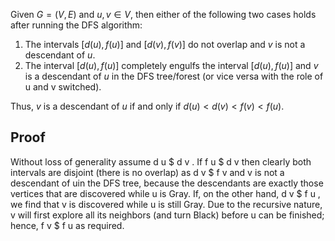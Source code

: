 Given $G= (V,E)$ and $u,v \in V$, then either of the following two cases holds after running the DFS algorithm:

1. The intervals $[d(u), f(u)]$ and $[d (v) ,f (v)]$ do not overlap and $v$ is not a descendant of $u$.
2. The interval $[d (u) ,f (u)]$ completely engulfs the interval $[d (u) ,f (u)]$ and $v$ is a descendant of $u$ in the DFS tree/forest (or vice versa with the role of u and v switched).

Thus, $v$ is a descendant of $u$ if and only if $d(u) \lt d (v) \lt f (v) \lt f( u)$.

## Proof

Without loss of generality assume d u $ d v . If f u $ d v then
clearly both intervals are disjoint (there is no overlap) as d v $ f v and v
is not a descendant of uin the DFS tree, because the descendants are exactly
those vertices that are discovered while u is Gray. If, on the other hand,
d v $ f u , we find that v is discovered while u is still Gray. Due to
the recursive nature, v will first explore all its neighbors (and turn Black)
before u can be finished; hence, f v $ f u as required.
